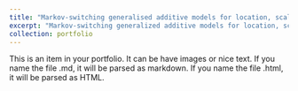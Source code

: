 ```yaml
---
title: "Markov-switching generalised additive models for location, scale, and shape"
excerpt: "Markov-switching generalized additive models for location, scale, and shape (Markov-switching GAMLSS) constitute a novel class of flexible latent-state time series regression models. In contrast to conventional Markov-switching regression models, they can be used to model different state-dependent parameters of the response distribution - not only the mean, but also variance, skewness, and kurtosis parameters - as potentially smooth functions of a given set of explanatory variables. <br/> <br/> <img src='/images/Project3.png' width='384'> <br/> <br/> Click here for details."
collection: portfolio
---
```


This is an item in your portfolio. It can be have images or nice text. If you name the file .md, it will be parsed as markdown. If you name the file .html, it will be parsed as HTML. 
